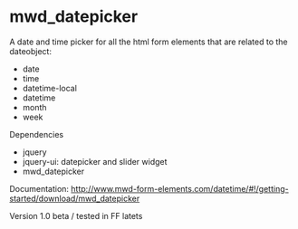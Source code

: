 mwd_datepicker
==============

A date and time picker for all the html form elements that are related to the dateobject:
- date
- time
- datetime-local
- datetime
- month
- week

Dependencies
- jquery
- jquery-ui: datepicker and slider widget
- mwd_datepicker

Documentation: http://www.mwd-form-elements.com/datetime/#!/getting-started/download/mwd_datepicker

Version 1.0 beta / tested in FF latets

